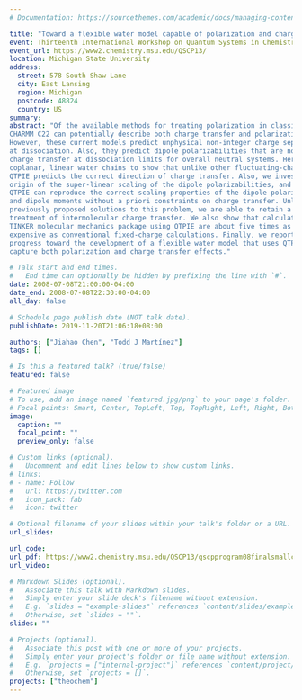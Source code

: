 ```yaml
---
# Documentation: https://sourcethemes.com/academic/docs/managing-content/

title: "Toward a flexible water model capable of polarization and charge-transfer"
event: Thirteenth International Workshop on Quantum Systems in Chemistry and Physics
event_url: https://www2.chemistry.msu.edu/QSCP13/
location: Michigan State University
address:
  street: 578 South Shaw Lane
  city: East Lansing
  region: Michigan
  postcode: 48824
  country: US
summary:
abstract: "Of the available methods for treating polarization in classical molecular dynamics simulations, only fluctuating-charge models such as EEM, QEq, fluc-q and
CHARMM C22 can potentially describe both charge transfer and polarization.
However, these current models predict unphysical non-integer charge separation
at dissociation. Also, they predict dipole polarizabilities that are not correctly sizeextensive. Our QTPIE model is a modification of QEq that describes correct
charge transfer at dissociation limits for overall neutral systems. Here, we use
coplanar, linear water chains to show that unlike other fluctuating-charge models,
QTPIE predicts the correct direction of charge transfer. Also, we investigate the
origin of the super-linear scaling of the dipole polarizabilities, and show how
QTPIE can reproduce the correct scaling properties of the dipole polarizabilities
and dipole moments without a priori constraints on charge transfer. Unlike other
previously proposed solutions to this problem, we are able to retain a useful
treatment of intermolecular charge transfer. We also show that calculations in the
TINKER molecular mechanics package using QTPIE are about five times as
expensive as conventional fixed-charge calculations. Finally, we report on our
progress toward the development of a flexible water model that uses QTPIE to
capture both polarization and charge transfer effects."

# Talk start and end times.
#   End time can optionally be hidden by prefixing the line with `#`.
date: 2008-07-08T21:00:00-04:00
date_end: 2008-07-08T22:30:00-04:00
all_day: false

# Schedule page publish date (NOT talk date).
publishDate: 2019-11-20T21:06:18+08:00

authors: ["Jiahao Chen", "Todd J Martínez"]
tags: []

# Is this a featured talk? (true/false)
featured: false

# Featured image
# To use, add an image named `featured.jpg/png` to your page's folder. 
# Focal points: Smart, Center, TopLeft, Top, TopRight, Left, Right, BottomLeft, Bottom, BottomRight.
image:
  caption: ""
  focal_point: ""
  preview_only: false

# Custom links (optional).
#   Uncomment and edit lines below to show custom links.
# links:
# - name: Follow
#   url: https://twitter.com
#   icon_pack: fab
#   icon: twitter

# Optional filename of your slides within your talk's folder or a URL.
url_slides:

url_code:
url_pdf: https://www2.chemistry.msu.edu/QSCP13/qscpprogram08finalsmallcomplete.pdf
url_video:

# Markdown Slides (optional).
#   Associate this talk with Markdown slides.
#   Simply enter your slide deck's filename without extension.
#   E.g. `slides = "example-slides"` references `content/slides/example-slides.md`.
#   Otherwise, set `slides = ""`.
slides: ""

# Projects (optional).
#   Associate this post with one or more of your projects.
#   Simply enter your project's folder or file name without extension.
#   E.g. `projects = ["internal-project"]` references `content/project/deep-learning/index.md`.
#   Otherwise, set `projects = []`.
projects: ["theochem"]
---
```

